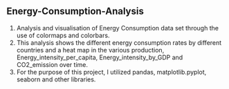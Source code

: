 ## Energy-Consumption-Analysis
1. Analysis and visualisation of Energy Consumption data set through the use of colormaps and colorbars.
2. This analysis shows the different energy consumption rates by different countries and a heat map in the various production, Energy_intensity_per_capita, Energy_intensity_by_GDP and CO2_emission over time.
3. For the purpose of this project, I utilized pandas, matplotlib.pyplot, seaborn and other libraries.
